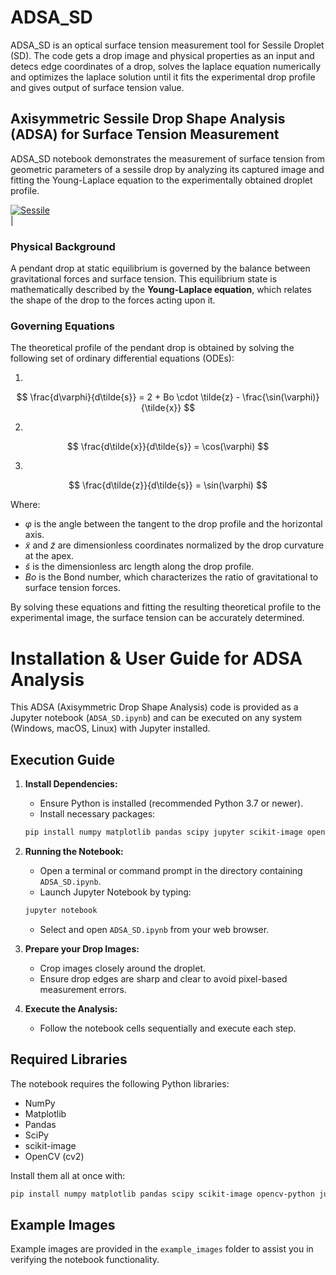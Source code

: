 # ADSA_SD
ADSA_SD is an optical surface tension measurement tool for Sessile Droplet (SD). The code gets a drop image and physical properties as an input and detecs edge coordinates of a drop, solves the laplace equation numerically and optimizes the laplace solution until it fits the experimental drop profile and gives output of surface tension value.

## Axisymmetric Sessile Drop Shape Analysis (ADSA) for Surface Tension Measurement

ADSA_SD notebook demonstrates the measurement of surface tension from geometric parameters of a sessile drop by analyzing its captured image and fitting the Young-Laplace equation to the experimentally obtained droplet profile.

<a href="https://ibb.co/d4bx5c0L"><img src="https://i.ibb.co/k23vSyg9/Sessile.png" alt="Sessile" border="0"></a><br />|

### Physical Background

A pendant drop at static equilibrium is governed by the balance between gravitational forces and surface tension. This equilibrium state is mathematically described by the **Young-Laplace equation**, which relates the shape of the drop to the forces acting upon it.

### Governing Equations

The theoretical profile of the pendant drop is obtained by solving the following set of ordinary differential equations (ODEs):

1.

$$
\frac{d\varphi}{d\tilde{s}} = 2 + Bo \cdot \tilde{z} - \frac{\sin(\varphi)}{\tilde{x}}
$$

2.

$$
\frac{d\tilde{x}}{d\tilde{s}} = \cos(\varphi)
$$

3.

$$
\frac{d\tilde{z}}{d\tilde{s}} = \sin(\varphi)
$$

Where:

- $\varphi$ is the angle between the tangent to the drop profile and the horizontal axis.
- $\tilde{x}$ and $\tilde{z}$ are dimensionless coordinates normalized by the drop curvature at the apex.
- $\tilde{s}$ is the dimensionless arc length along the drop profile.
- $Bo$ is the Bond number, which characterizes the ratio of gravitational to surface tension forces.

By solving these equations and fitting the resulting theoretical profile to the experimental image, the surface tension can be accurately determined.

# Installation & User Guide for ADSA Analysis

This ADSA (Axisymmetric Drop Shape Analysis) code is provided as a Jupyter notebook (`ADSA_SD.ipynb`) and can be executed on any system (Windows, macOS, Linux) with Jupyter installed.

## Execution Guide

1. **Install Dependencies:**
   - Ensure Python is installed (recommended Python 3.7 or newer).
   - Install necessary packages:
   ```bash
   pip install numpy matplotlib pandas scipy jupyter scikit-image opencv-python
   ```

2. **Running the Notebook:**
   - Open a terminal or command prompt in the directory containing `ADSA_SD.ipynb`.
   - Launch Jupyter Notebook by typing:
   ```bash
   jupyter notebook
   ```
   - Select and open `ADSA_SD.ipynb` from your web browser.

3. **Prepare your Drop Images:**
   - Crop images closely around the droplet.
   - Ensure drop edges are sharp and clear to avoid pixel-based measurement errors.

4. **Execute the Analysis:**
   - Follow the notebook cells sequentially and execute each step.

## Required Libraries

The notebook requires the following Python libraries:
- NumPy
- Matplotlib
- Pandas
- SciPy
- scikit-image
- OpenCV (cv2)

Install them all at once with:
```bash
pip install numpy matplotlib pandas scipy scikit-image opencv-python jupyter
```

## Example Images

Example images are provided in the `example_images` folder to assist you in verifying the notebook functionality.

